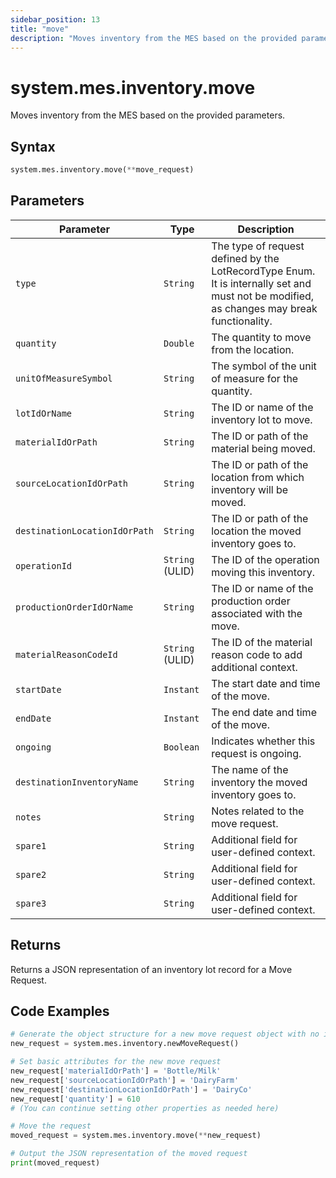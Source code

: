 ```yaml
---
sidebar_position: 13
title: "move"
description: "Moves inventory from the MES based on the provided parameters."
---
```


# system.mes.inventory.move

Moves inventory from the MES based on the provided parameters.

## Syntax
```python
system.mes.inventory.move(**move_request)
```

## Parameters

| Parameter                       | Type            | Description                                                                                                                               |
|---------------------------------|-----------------|-------------------------------------------------------------------------------------------------------------------------------------------|
| `type`                          | `String`        | The type of request defined by the LotRecordType Enum. It is internally set and must not be modified, as changes may break functionality. |
| `quantity`                      | `Double`        | The quantity to move from the location.                                                                                                   |
| `unitOfMeasureSymbol`           | `String`        | The symbol of the unit of measure for the quantity.                                                                                       |
| `lotIdOrName`                   | `String`        | The ID or name of the inventory lot to move.                                                                                              |
| `materialIdOrPath`              | `String`        | The ID or path of the material being moved.                                                                                               |
| `sourceLocationIdOrPath`        | `String`        | The ID or path of the location from which inventory will be moved.                                                                        |
| `destinationLocationIdOrPath`   | `String`        | The ID or path of the location the moved inventory goes to.                                                                               |
| `operationId`                   | `String` (ULID) | The ID of the operation moving this inventory.                                                                                            |
| `productionOrderIdOrName`       | `String`        | The ID or name of the production order associated with the move.                                                                          |
| `materialReasonCodeId`          | `String` (ULID) | The ID of the material reason code to add additional context.                                                                             |
| `startDate`                     | `Instant`       | The start date and time of the move.                                                                                                      |
| `endDate`                       | `Instant`       | The end date and time of the move.                                                                                                        |
| `ongoing`                       | `Boolean`       | Indicates whether this request is ongoing.                                                                                                |
| `destinationInventoryName`      | `String`        | The name of the inventory the moved inventory goes to.                                                                                    |
| `notes`                         | `String`        | Notes related to the move request.                                                                                                        |
| `spare1`                        | `String`        | Additional field for user-defined context.                                                                                                |
| `spare2`                        | `String`        | Additional field for user-defined context.                                                                                                |
| `spare3`                        | `String`        | Additional field for user-defined context.                                                                                                |

## Returns

Returns a JSON representation of an inventory lot record for a Move Request.

## Code Examples

```python
# Generate the object structure for a new move request object with no initial arguments
new_request = system.mes.inventory.newMoveRequest()

# Set basic attributes for the new move request
new_request['materialIdOrPath'] = 'Bottle/Milk'
new_request['sourceLocationIdOrPath'] = 'DairyFarm'
new_request['destinationLocationIdOrPath'] = 'DairyCo'
new_request['quantity'] = 610
# (You can continue setting other properties as needed here)

# Move the request
moved_request = system.mes.inventory.move(**new_request)

# Output the JSON representation of the moved request
print(moved_request)
```